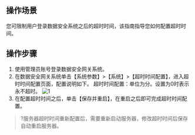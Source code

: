 ## 操作场景

您可限制用户登录数据安全系统之后的超时时间，该指南指导您如何配置超时时间。

## 操作步骤
1. 使用管理员账号登录数据安全网关系统。
2. 在数据安全网关系统单击【系统参数】>【系统】>【超时时间配置】，进入超时时间配置页面，配置说明如下。
超时时间配置：单位为分。设置为0时表示永不超时。
![1](https://main.qcloudimg.com/raw/784aade21036b3addcdeeb07e78d5d50.png)
3. 在配置超时时间之后，单击【保存并重启】，在重启之后即可完成超时时间配置。

>?服务器超时时间重新配置后，需要重新启动服务器，修改超时时间后保存自动重启服务器。

